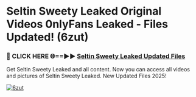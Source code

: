# Seltin Sweety Leaked Original Videos 0nlyFans Leaked - Files Updated! (6zut)

<h3>🔴 CLICK HERE 🌐==►► <a href="https://tinyurl.com/4seja8ks" rel="nofollow">Seltin Sweety Leaked Updated Files</a></h3>

Get Seltin Sweety Leaked and all content. Now you can access all videos and pictures of Seltin Sweety Leaked. New Updated Files 2025!

[![6zut](https://i.imgur.com/EWjZXRe.gif)](https://tinyurl.com/4seja8ks)
